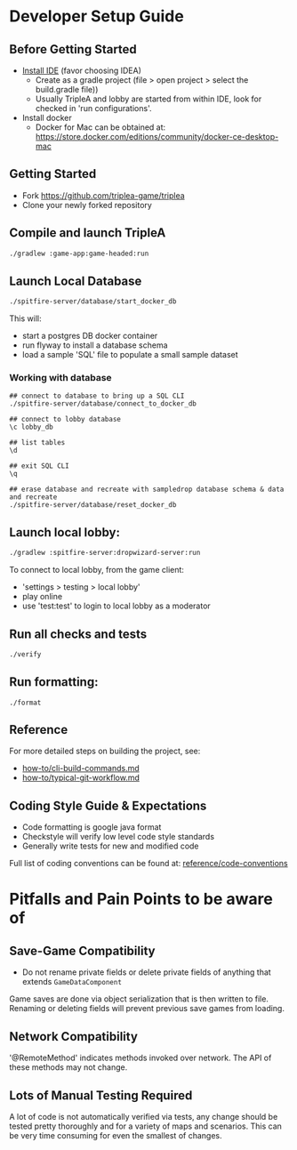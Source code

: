 # Developer Setup Guide

## Before Getting Started
- [Install IDE](./how-to/ide-setup) (favor choosing IDEA)
  - Create as a gradle project (file > open project > select the build.gradle file))
  - Usually TripleA and lobby are started from within IDE, look for checked in 'run configurations'.
- Install docker
  - Docker for Mac can be obtained at: <https://store.docker.com/editions/community/docker-ce-desktop-mac>

## Getting Started

- Fork <https://github.com/triplea-game/triplea>
- Clone your newly forked repository


## Compile and launch TripleA
```bash
./gradlew :game-app:game-headed:run
```

## Launch Local Database

```bash
./spitfire-server/database/start_docker_db
```

This will:
- start a postgres DB docker container
- run flyway to install a database schema
- load a sample 'SQL' file to populate a small sample dataset

### Working with database

```
## connect to database to bring up a SQL CLI
./spitfire-server/database/connect_to_docker_db

## connect to lobby database
\c lobby_db

## list tables
\d

## exit SQL CLI
\q

## erase database and recreate with sampledrop database schema & data and recreate
./spitfire-server/database/reset_docker_db
```


## Launch local lobby: 

```bash
./gradlew :spitfire-server:dropwizard-server:run
```

To connect to local lobby, from the game client: 
  - 'settings > testing > local lobby'
  - play online
  - use 'test:test' to login to local lobby as a moderator

## Run all checks and tests

```bash
./verify
```

## Run formatting: 

```
./format
```


## Reference

For more detailed steps on building the project, see:
- [how-to/cli-build-commands.md](./how-to/cli-build-commands.md)
- [how-to/typical-git-workflow.md](./how-to/typical-git-workflow.md)

## Coding Style Guide & Expectations

- Code formatting is google java format
- Checkstyle will verify low level code style standards
- Generally write tests for new and modified code

Full list of coding conventions can be found at: [reference/code-conventions](./reference/code-conventions)


# Pitfalls and Pain Points to be aware of

## Save-Game Compatibility

- Do not rename private fields or delete private fields of anything that extends `GameDataComponent`

Game saves are done via object serialization that is then written to file. Renaming or deleting
fields will prevent previous save games from loading.

## Network Compatibility

'@RemoteMethod' indicates methods invoked over network. The API of these methods may not change.

## Lots of Manual Testing Required

A lot of code is not automatically verified via tests, any change should be tested pretty
thoroughly and for a variety of maps and scenarios. This can be very time consuming for
even the smallest of changes.

